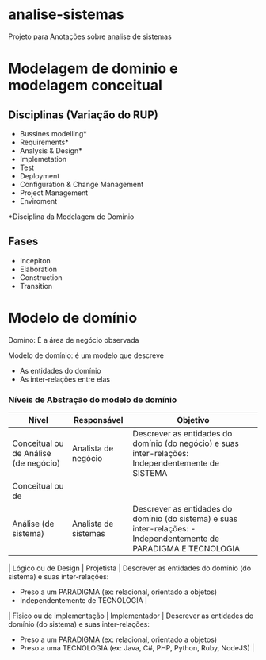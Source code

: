 # analise-sistemas
Projeto para Anotações sobre analise de sistemas

# Modelagem de dominio e modelagem conceitual

## Disciplinas (Variação do RUP)
- Bussines modelling* 
- Requirements*
- Analysis & Design*
- Implemetation
- Test
- Deployment
- Configuration & Change Management
- Project Management
- Enviroment

*Disciplina da Modelagem de Dominio

## Fases
- Incepiton 
- Elaboration
- Construction 
- Transition


# Modelo de domínio
Domíno: É a área de negócio observada

Modelo de domínio: é um modelo que descreve
- As entidades do domínio
- As inter-relações entre elas

### Níveis de Abstração do modelo de domínio 
| Nível  | Responsável  | Objetivo   | 
|---	   |---         	|---         |
|Conceitual ou de Análise (de negócio) |Analista de negócio | Descrever as entidades do domínio (do negócio) e suas inter-relações: Independentemente de SISTEMA |
|Conceitual ou de
Análise (de sistema) | Analista de sistemas | Descrever as entidades do domínio (do sistema) e suas inter-relações: -Independentemente de PARADIGMA E TECNOLOGIA |

| Lógico ou de Design  | Projetista | Descrever as entidades do domínio (do sistema) e suas inter-relações:
- Preso a um PARADIGMA (ex: relacional, orientado a objetos) 
- Independentemente de TECNOLOGIA  |

| Físico ou de
implementação | Implementador | Descrever as entidades do domínio (do sistema) e suas inter-relações:

- Preso a um PARADIGMA (ex: relacional, orientado a objetos)
- Preso a uma TECNOLOGIA (ex: Java, C#, PHP, Python, Ruby, NodeJS) |
